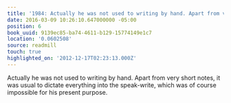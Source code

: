 ```yaml
---
title: '1984: Actually he was not used to writing by hand. Apart from very…'
date: 2016-03-09 10:26:10.647000000 -05:00
position: 6
book_uuid: 9139ec85-ba74-4611-b129-15774149e1c7
location: '0.0602508'
source: readmill
touch: true
highlighted_on: '2012-12-17T02:23:13.000Z'
---
```


Actually he was not used to writing by hand. Apart from very short notes, it was usual to dictate everything into the speak-write, which was of course impossible for his present purpose.